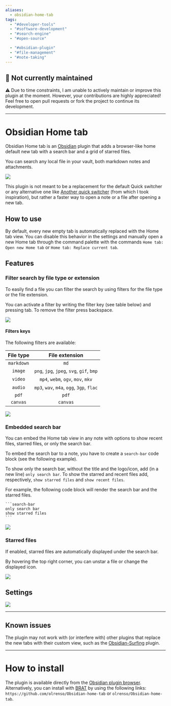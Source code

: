 ```yaml
---
aliases:
  - obsidian-home-tab
tags:
  - "#developer-tools"
  - "#software-development"
  - "#search-engine"
  - "#open-source"

  - "#obsidian-plugin"
  - "#file-management"
  - "#note-taking"
---
```

## 🚧 Not currently maintained
⚠️ Due to time constraints, I am unable to actively maintain or improve this plugin at the moment. However, your contributions are highly appreciated! Feel free to open pull requests or fork the project to continue its development.

---
# Obsidian Home tab
Obsidian Home tab is an [Obsidian](https://obsidian.md/) plugin that adds a browser-like home default new tab with a search bar and a grid of starred files.

You can search any local file in your vault, both markdown notes and attachments.

![](images/home-tab.png)

This plugin is not meant to be a replacement for the default Quick switcher or any alternative one like [Another quick switcher](https://github.com/tadashi-aikawa/obsidian-another-quick-switcher) (from which I took inspiration), but rather a faster way to open a note or a file after opening a new tab.

## How to use
By default, every new empty tab is automatically replaced with the Home tab view. You can disable this behavior in the settings and manually open a new Home tab through the command palette with the commands `Home tab: Open new Home tab` or `Home tab: Replace current tab`.

## Features
### Filter search by file type or extension
To easily find a file you can filter the search by using filters for the file type or the file extension.

You can activate a filter by writing the filter key (see table below) and pressing tab. To remove the filter press backspace.

![](images/search_filters.png)

#### Filters keys
The following filters are available:

| File type | File extension | 
| :-: | :-: | 
| `markdown` | `md`|
| `image` | `png`, `jpg`, `jpeg`, `svg`, `gif`, `bmp` | 
| `video` | `mp4`, `webm`, `ogv`, `mov`, `mkv` |
| `audio` | `mp3`, `wav`, `m4a`, `ogg`, `3gp`, `flac` |
| `pdf` | `pdf` |  
| `canvas` | `canvas` |

![](images/filters_gif.gif)

### Embedded search bar
You can embed the Home tab view in any note with options to show recent files, starred files, or only the search bar.

To embed the search bar to a note, you have to create a `search-bar` code block (see the following example).

To show only the search bar, without the title and the logo/icon, add (in a new line) `only search bar`.
To show the starred and recent files add, respectively, `show starred files` and `show recent files`.

For example, the following code block will render the search bar and the starred files.
````text
```search-bar
only search bar
show starred files
```
````

![](images/embedded_searchbar.png)


### Starred files
If enabled, starred files are automatically displayed under the search bar.

By hovering the top right corner, you can unstar a file or change the displayed icon.

![](images/starred_files-options.png)

## Settings

![](images/settings-tab.png)

---
## Known issues
The plugin may not work with (or interfere with) other plugins that replace the new tabs with their custom view, such as the [Obsidian-Surfing](https://github.com/PKM-er/Obsidian-Surfing) plugin.

---
# How to install
The plugin is available directly from the [Obsidian plugin browser](https://obsidian.md/plugins?id=home-tab).
Alternatively, you can install with [BRAT](https://github.com/TfTHacker/obsidian42-brat) by using the following links: `https://github.com/olrenso/Obsidian-home-tab` or `olrenso/Obsidian-home-tab`.

